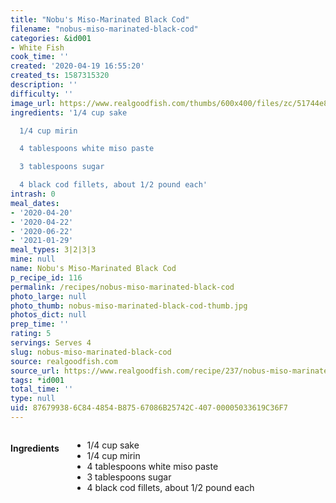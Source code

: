 ```yaml
---
title: "Nobu's Miso-Marinated Black Cod"
filename: "nobus-miso-marinated-black-cod"
categories: &id001
- White Fish
cook_time: ''
created: '2020-04-19 16:55:20'
created_ts: 1587315320
description: ''
difficulty: ''
image_url: https://www.realgoodfish.com/thumbs/600x400/files/zc/51744e8474c5b601a70000b5_w540_sfit__27740.jpg
ingredients: '1/4 cup sake

  1/4 cup mirin

  4 tablespoons white miso paste

  3 tablespoons sugar

  4 black cod fillets, about 1/2 pound each'
intrash: 0
meal_dates:
- '2020-04-20'
- '2020-04-22'
- '2020-06-22'
- '2021-01-29'
meal_types: 3|2|3|3
mine: null
name: Nobu's Miso-Marinated Black Cod
p_recipe_id: 116
permalink: /recipes/nobus-miso-marinated-black-cod
photo_large: null
photo_thumb: nobus-miso-marinated-black-cod-thumb.jpg
photos_dict: null
prep_time: ''
rating: 5
servings: Serves 4
slug: nobus-miso-marinated-black-cod
source: realgoodfish.com
source_url: https://www.realgoodfish.com/recipe/237/nobus-miso-marinated-black-cod-recipe
tags: *id001
total_time: ''
type: null
uid: 87679938-6C84-4854-B875-67086B25742C-407-00005033619C36F7
---
```

<div class="large-8 medium-7 columns" id="writeup">	</div><!-- #writeup -->
</div><!-- #row-one -->
<div class="row" id="row-two">	<div class="medium-4 small-5 columns" id="ingredients"><h4>Ingredients</h4><div class="box box-ingredients content"><ul>
<li>1/4 cup sake</li>
<li>1/4 cup mirin</li>
<li>4 tablespoons white miso paste</li>
<li>3 tablespoons sugar</li>
<li>4 black cod fillets, about 1/2 pound each</li>
</ul>
</div>	</div>	<div class="medium-6 small-7 columns" id="directions">	</div>
